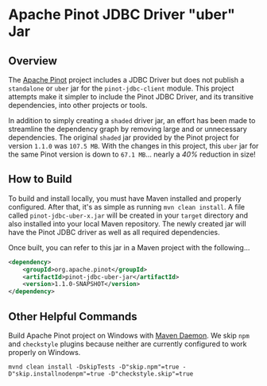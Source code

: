 # Apache Pinot JDBC Driver "uber" Jar

## Overview
The [Apache Pinot](https://github.com/apache/pinot) project includes a JDBC Driver but does not publish a `standalone` or `uber` jar for the `pinot-jdbc-client` module.  This project attempts make it simpler to include the Pinot JDBC Driver, and its transitive dependencies, into other projects or tools.  

In addition to simply creating a `shaded` driver jar, an effort has been made to streamline the dependency graph by removing large and or unnecessary dependencies. The original `shaded` jar provided by the Pinot project for version `1.1.0` was `107.5 MB`.  With the changes in this project, this `uber` jar for the same Pinot version is down to `67.1 MB`... nearly a *40%* reduction in size!

## How to Build
To build and install locally, you must have Maven installed and properly configured.  After that, it's as simple as running `mvn clean install`.  A file called `pinot-jdbc-uber-x.jar` will be created in your `target` directory and also installed into your local Maven repository.  The newly created jar will have the Pinot JDBC driver as well as all required dependencies.

Once built, you can refer to this jar in a Maven project with the following...
```xml
<dependency>
    <groupId>org.apache.pinot</groupId>
    <artifactId>pinot-jdbc-uber-jar</artifactId>
    <version>1.1.0-SNAPSHOT</version>
</dependency>
```

## Other Helpful Commands

Build Apache Pinot project on Windows with [Maven Daemon](https://github.com/apache/maven-mvnd).   We skip `npm` and `checkstyle` plugins because neither are currently configured to work properly on Windows.
```
mvnd clean install -DskipTests -D"skip.npm"=true -D"skip.installnodenpm"=true -D"checkstyle.skip"=true
```